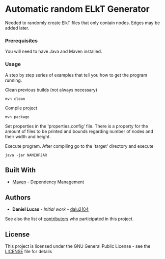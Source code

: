 # Automatic random ELkT Generator

Needed to randomly create ElkT files that only contain nodes. Edges may be added later.

### Prerequisites

You will need to have Java and Maven installed.

### Usage

A step by step series of examples that tell you how to get the program running.

Clean previous builds (not always necessary)

```
mvn clean
```

Compile project

```
mvn package
```

Set properties in the 'properties.config' file. There is a property for the amount of files to be printed and bounds regarding number of nodes and their width and height.

Execute program. After compiling go to the 'target' directory and execute

```
java -jar NAMEOFJAR
```


## Built With

* [Maven](https://maven.apache.org/) - Dependency Management


## Authors

* **Daniel Lucas** - *Initial work* - [dalu2104](https://github.com/dalu2104)

See also the list of [contributors](https://github.com/your/project/contributors) who participated in this project.

## License

This project is licensed under the GNU General Public License - see the [LICENSE](LICENSE) file for details
